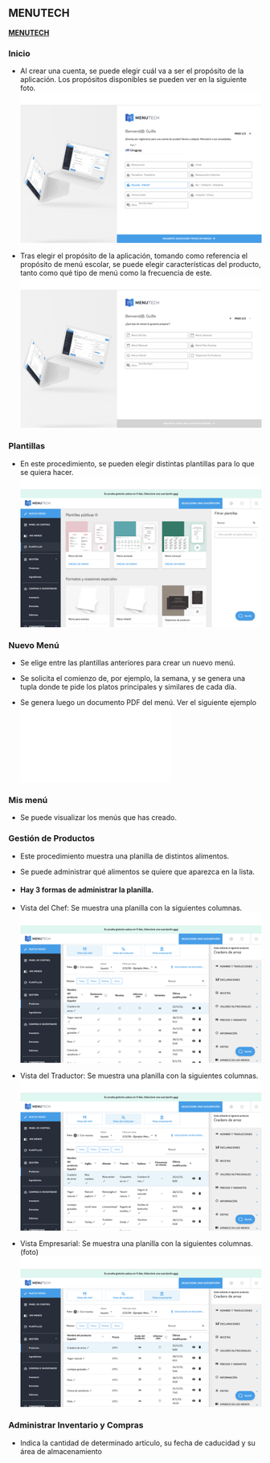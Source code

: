## MENUTECH

[**MENUTECH**](https://app.menutech.com) 

### Inicio
- Al crear una cuenta, se puede elegir cuál  va a ser el propósito de la aplicación. Los propósitos disponibles se pueden ver en la siguiente foto. 
![Iniciar sesión](./ingenieria_inversa1.png)

- Tras elegir el propósito de la aplicación, tomando como referencia el propósito de menú escolar, se puede elegir características del producto, tanto como qué tipo de menú como la frecuencia de este. 
![Propósito](./Ingenieria_Inversa2.png)

### Plantillas
- En este procedimiento, se pueden elegir distintas plantillas para lo que se quiera hacer. 
![Plantillas](./ingenieria_inversa3.png)

### Nuevo Menú
- Se elige entre las plantillas anteriores para crear un nuevo menú.

- Se solicita el comienzo de, por ejemplo, la semana, y se genera una tupla donde te pide los platos principales y similares de cada día.

- Se genera luego un documento PDF del menú. Ver el siguiente ejemplo 
![Menu Ejemplo](../ingenieria%20inversa/Men%C3%BAEjemplo.pdf)

### Mis menú
- Se puede visualizar los menús que has creado.

### Gestión de Productos
- Este procedimiento muestra una planilla de distintos alimentos.

- Se puede administrar qué alimentos se quiere que aparezca en la lista.

- #### Hay 3 formas de administrar la planilla.

- Vista del Chef:
Se muestra una planilla con la siguientes columnas. 
![Vista del Chef](./ingenieria_inversa4.png)
            
- Vista del Traductor:
Se muestra una planilla con la siguientes columnas. 
![Vista del Traductor](./ingenieria_inversa5.png)

- Vista Empresarial:
Se muestra una planilla con la siguientes columnas. (foto) ![Vista Empresarial](./ingenieria_inversa6.png)

### Administrar Inventario y Compras
-   Indica la cantidad de determinado artículo, su fecha de caducidad y su área de almacenamiento
